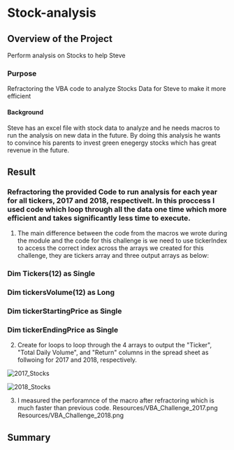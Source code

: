 # Stock-analysis
## Overview of the Project
Perform analysis on Stocks to help Steve
### Purpose
Refractoring the VBA code to analyze Stocks Data for Steve to make it more efficient 
#### Background
Steve has an excel file with stock data to analyze and he needs macros to run the analysis on new data in the future. By doing this analysis he wants to convince his parents to invest green enegergy stocks which has great revenue in the future. 

## Result 
### Refractoring the provided Code to run analysis for each year for all tickers, 2017 and 2018, respectivelt. In this proccess I used code which loop through all the data one time which more efficient and takes significantly less time to execute. 
1. The main difference between the code from the macros we wrote during the module and the code for this challenge is we need to use tickerIndex to access the correct index across the arrays we created for this challenge, they are tickers array and three output arrays as below:
### Dim Tickers(12) as Single
### Dim tickersVolume(12) as Long
### Dim tickerStartingPrice as Single
### Dim tickerEndingPrice as Single 
2. Create for loops to loop through the 4 arrays to output the "Ticker", "Total Daily Volume", and "Return" columns in the spread sheet as follwoing for 2017 and 2018, respectively.

![2017_Stocks](https://user-images.githubusercontent.com/65901034/173418495-57f74eb7-2b6a-47a9-bf7c-e5c212991787.png)

![2018_Stocks](https://user-images.githubusercontent.com/65901034/173418504-eb2adb21-2ba9-4e5b-99ca-ac491ce4dbad.png)

3. I measured the perforamnce of the macro after refractoring which is much faster than previous code. 
Resources/VBA_Challenge_2017.png
Resources/VBA_Challenge_2018.png



## Summary

